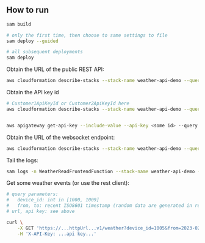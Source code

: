 ## How to run

```sh
sam build

# only the first time, then choose to same settings to file
sam deploy --guided

# all subsequent deployments
sam deploy
```

Obtain the URL of the public REST API:

```sh
aws cloudformation describe-stacks --stack-name weather-api-demo --query 'Stacks[0].Outputs[?OutputKey==`WeatherAPIRestEndpoint`].OutputValue' --output text
```

Obtain the API key id
```sh
# Customer1ApiKeyId or Customer2ApiKeyId here
aws cloudformation describe-stacks --stack-name weather-api-demo --query 'Stacks[0].Outputs[?OutputKey==`Customer1ApiKeyId`].OutputValue' --output text


aws apigateway get-api-key --include-value --api-key <some id> --query "value"
```

Obtain the URL of the websocket endpoint:
```sh
aws cloudformation describe-stacks --stack-name weather-api-demo --query 'Stacks[0].Outputs[?OutputKey==`WeatherAPIWsEndpoint`].OutputValue' --output text
```


Tail the logs:

```sh
sam logs -n WeatherReadFrontendFunction --stack-name weather-api-demo --tail
```

Get some weather events (or use the rest client):

```sh
# query parameters:
#   device_id: int in [1000, 1009]
#   from, to: recent ISO8601 timestamp (random data are generated in real time every second), not that '%2B' is the '+' in the ISO8601 format
# url, api key: see above

curl \
    -X GET 'https://...httpUrl...v1/weather?device_id=1005&from=2023-02-17T20:13:25%2B0100&to=2025-02-17T20:13:55%2B0100' \
    -H 'X-API-Key: ...api key...'
```

